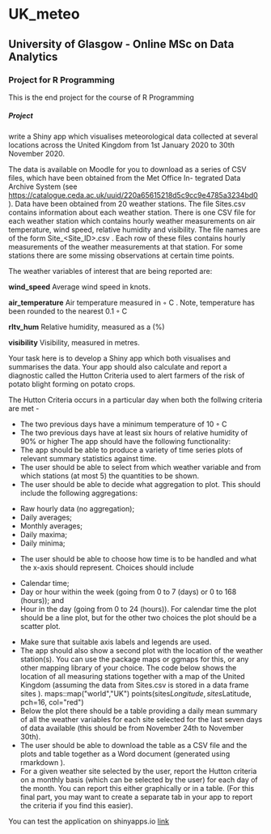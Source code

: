 # UK_meteo

## University of Glasgow - Online MSc on Data Analytics
### Project for R Programming
This is the end project for the course of R Programming

##### Project 

write a Shiny app which visualises meteorological data collected at several locations across the United
Kingdom from 1st January 2020 to 30th November 2020.

The data is available on Moodle for you to download as a series of CSV files, which have been obtained from the Met Office In-
tegrated Data Archive System (see https://catalogue.ceda.ac.uk/uuid/220a65615218d5c9cc9e4785a3234bd0 ).
Data have been obtained from 20 weather stations. The file Sites.csv contains information about each weather station.
There is one CSV file for each weather station which contains hourly weather measurements on air temperature, wind speed,
relative humidity and visibility. The file names are of the form Site_<Site_ID>.csv . Each row of these files contains
hourly measurements of the weather measurements at that station. For some stations there are some missing observations
at certain time points.

The weather variables of interest that are being reported are:

**wind_speed** Average wind speed in knots.

**air_temperature** Air temperature measured in ◦ C . Note, temperature has been rounded to the nearest 0.1 ◦ C

**rltv_hum** Relative humidity, measured as a (%)

**visibility** Visibility, measured in metres.

Your task here is to develop a Shiny app which both visualises and summarises the data. Your app should also calculate and
report a diagnostic called the Hutton Criteria used to alert farmers of the risk of potato blight forming on potato crops.

The Hutton Criteria occurs in a particular day when both the follwing criteria are met -
* The two previous days have a minimum temperature of 10 ◦ C
* The two previous days have at least six hours of relative humidity of 90% or higher
The app should have the following functionality:
* The app should be able to produce a variety of time series plots of relevant summary statistics against time.
* The user should be able to select from which weather variable and from which stations (at most 5) the quantities to be
shown.
* The user should be able to decide what aggregation to plot. This should include the following aggregations:
- Raw hourly data (no aggregation);
- Daily averages;
- Monthly averages;
- Daily maxima;
- Daily minima;
* The user should be able to choose how time is to be handled and what the x-axis should represent. Choices should
include
- Calendar time;
- Day or hour within the week (going from 0 to 7 (days) or 0 to 168 (hours)); and
- Hour in the day (going from 0 to 24 (hours)).
For calendar time the plot should be a line plot, but for the other two choices the plot should be a scatter plot.
* Make sure that suitable axis labels and legends are used.
* The app should also show a second plot with the location of the weather station(s). You can use the package maps
or ggmaps for this, or any other mapping library of your choice. The code below shows the location of all measuring
stations together with a map of the United Kingdom (assuming the data from Sites.csv is stored in a data frame
sites ).
maps::map("world","UK")
points(sites$Longitude, sites$Latitude, pch=16, col="red")
* Below the plot there should be a table providing a daily mean summary of all the weather variables for each site selected
for the last seven days of data available (this should be from November 24th to November 30th).
* The user should be able to download the table as a CSV file and the plots and table together as a Word document
(generated using rmarkdown ).
* For a given weather site selected by the user, report the Hutton criteria on a monthly basis (which can be selected by
the user) for each day of the month. You can report this either graphically or in a table. (For this final part, you may
want to create a separate tab in your app to report the criteria if you find this easier).


You can test the application on shinyapps.io
[link](https://gpeddev.shinyapps.io/project_meteo/)
